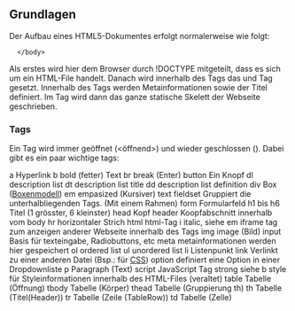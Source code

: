 ## Grundlagen
Der Aufbau eines HTML5-Dokumentes erfolgt normalerweise wie folgt:
   <!DOCTYPE html>
   <html>
      <head>
         <meta charset="UTF-8">
         <title>Title</title>
      </head>
      <body>
   
      </body>
   </html>



Als erstes wird hier dem Browser durch !DOCTYPE mitgeteilt, dass es sich um ein HTML-File handelt. Danach wird innerhalb des <html> Tags das <head> und <body> Tag gesetzt.
Innerhalb des <head> Tags werden Metainformationen sowie der Titel definiert. Im <body> Tag wird dann das ganze statische Skelett der Webseite geschrieben.

### Tags
Ein Tag wird immer geöffnet (<öffnend>) und wieder geschlossen (</schliessend>). Dabei gibt es ein paar wichtige tags:


   a           Hyperlink
   b           bold (fetter) Text
   br          break (Enter)
   button      Ein Knopf
   dl          description list
   dt          description list title
   dd          description list definition
   div         Box ([Boxenmodell](/de/wiki/boxenmodell))
   em          empasized (Kursiver) text
   fieldset    Gruppiert die unterhalbliegenden Tags. (Mit einem Rahmen)
   form        Formularfeld
   h1 bis h6   Titel (1 grösster, 6 kleinster)
   head        Kopf
   header      Koopfabschnitt innerhalb vom body
   hr          horizontaler Strich
   html        html-Tag
   i           italic, siehe em
   iframe      tag zum anzeigen anderer Webseite innerhalb des Tags
   img         image (Bild)
   input       Basis für texteingabe, Radiobuttons, etc
   meta        metainformationen werden hier gespeichert
   ol          ordered list
   ul          unordered list
   li          Listenpunkt
   link        Verlinkt zu einer anderen Datei (Bsp.: für [CSS](/de/wiki/css))
   option      definiert eine Option in einer Dropdownliste
   p           Paragraph (Text)
   script      JavaScript Tag
   strong      siehe b
   style       für Styleinformationen innerhalb des HTML-Files (veraltet)
   table       Tabelle (Öffnung)
   tbody       Tabelle (Körper)
   thead       Tabelle (Gruppierung th)
   th          Tabelle (Titel(Header))
   tr          Tabelle (Zeile (TableRow))
   td          Tabelle (Zelle)
